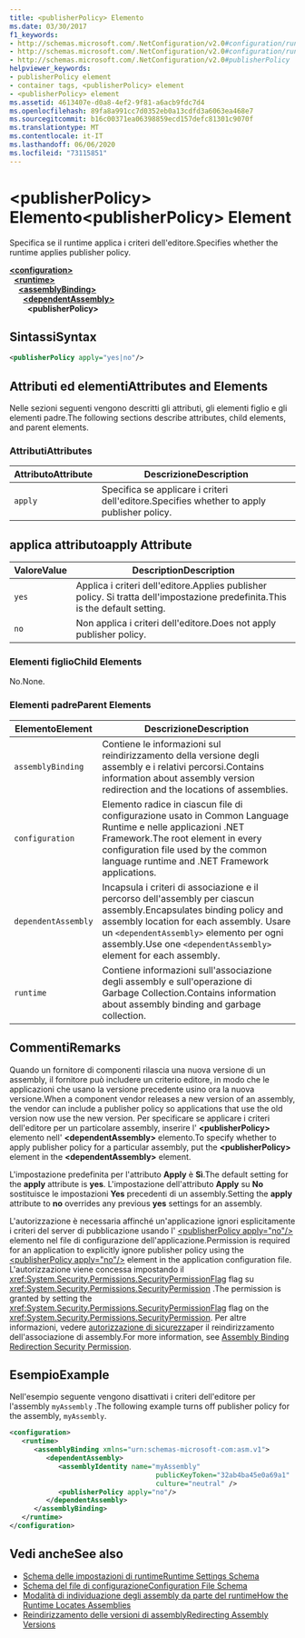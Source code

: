 ```yaml
---
title: <publisherPolicy> Elemento
ms.date: 03/30/2017
f1_keywords:
- http://schemas.microsoft.com/.NetConfiguration/v2.0#configuration/runtime/assemblyBinding/publisherPolicy
- http://schemas.microsoft.com/.NetConfiguration/v2.0#configuration/runtime/assemblyBinding/dependentAssembly/publisherPolicy
- http://schemas.microsoft.com/.NetConfiguration/v2.0#publisherPolicy
helpviewer_keywords:
- publisherPolicy element
- container tags, <publisherPolicy> element
- <publisherPolicy> element
ms.assetid: 4613407e-d0a8-4ef2-9f81-a6acb9fdc7d4
ms.openlocfilehash: 89fa8a991cc7d0352eb0a13cdfd3a6063ea468e7
ms.sourcegitcommit: b16c00371ea06398859ecd157defc81301c9070f
ms.translationtype: MT
ms.contentlocale: it-IT
ms.lasthandoff: 06/06/2020
ms.locfileid: "73115851"
---
```

# <a name="publisherpolicy-element"></a><span data-ttu-id="8f36b-102">\<publisherPolicy> Elemento</span><span class="sxs-lookup"><span data-stu-id="8f36b-102">\<publisherPolicy> Element</span></span>
<span data-ttu-id="8f36b-103">Specifica se il runtime applica i criteri dell'editore.</span><span class="sxs-lookup"><span data-stu-id="8f36b-103">Specifies whether the runtime applies publisher policy.</span></span>  
  
[**\<configuration>**](../configuration-element.md)\
&nbsp;&nbsp;[**\<runtime>**](runtime-element.md)\
&nbsp;&nbsp;&nbsp;&nbsp;[**\<assemblyBinding>**](assemblybinding-element-for-runtime.md)\
&nbsp;&nbsp;&nbsp;&nbsp;&nbsp;&nbsp;[**\<dependentAssembly>**](dependentassembly-element.md)\
&nbsp;&nbsp;&nbsp;&nbsp;&nbsp;&nbsp;&nbsp;&nbsp;**\<publisherPolicy>**  
  
## <a name="syntax"></a><span data-ttu-id="8f36b-104">Sintassi</span><span class="sxs-lookup"><span data-stu-id="8f36b-104">Syntax</span></span>  
  
```xml  
<publisherPolicy apply="yes|no"/>  
```  
  
## <a name="attributes-and-elements"></a><span data-ttu-id="8f36b-105">Attributi ed elementi</span><span class="sxs-lookup"><span data-stu-id="8f36b-105">Attributes and Elements</span></span>  
 <span data-ttu-id="8f36b-106">Nelle sezioni seguenti vengono descritti gli attributi, gli elementi figlio e gli elementi padre.</span><span class="sxs-lookup"><span data-stu-id="8f36b-106">The following sections describe attributes, child elements, and parent elements.</span></span>  
  
### <a name="attributes"></a><span data-ttu-id="8f36b-107">Attributi</span><span class="sxs-lookup"><span data-stu-id="8f36b-107">Attributes</span></span>  
  
|<span data-ttu-id="8f36b-108">Attributo</span><span class="sxs-lookup"><span data-stu-id="8f36b-108">Attribute</span></span>|<span data-ttu-id="8f36b-109">Descrizione</span><span class="sxs-lookup"><span data-stu-id="8f36b-109">Description</span></span>|  
|---------------|-----------------|  
|`apply`|<span data-ttu-id="8f36b-110">Specifica se applicare i criteri dell'editore.</span><span class="sxs-lookup"><span data-stu-id="8f36b-110">Specifies whether to apply publisher policy.</span></span>|  
  
## <a name="apply-attribute"></a><span data-ttu-id="8f36b-111">applica attributo</span><span class="sxs-lookup"><span data-stu-id="8f36b-111">apply Attribute</span></span>  
  
|<span data-ttu-id="8f36b-112">Valore</span><span class="sxs-lookup"><span data-stu-id="8f36b-112">Value</span></span>|<span data-ttu-id="8f36b-113">Description</span><span class="sxs-lookup"><span data-stu-id="8f36b-113">Description</span></span>|  
|-----------|-----------------|  
|`yes`|<span data-ttu-id="8f36b-114">Applica i criteri dell'editore.</span><span class="sxs-lookup"><span data-stu-id="8f36b-114">Applies publisher policy.</span></span> <span data-ttu-id="8f36b-115">Si tratta dell'impostazione predefinita.</span><span class="sxs-lookup"><span data-stu-id="8f36b-115">This is the default setting.</span></span>|  
|`no`|<span data-ttu-id="8f36b-116">Non applica i criteri dell'editore.</span><span class="sxs-lookup"><span data-stu-id="8f36b-116">Does not apply publisher policy.</span></span>|  
  
### <a name="child-elements"></a><span data-ttu-id="8f36b-117">Elementi figlio</span><span class="sxs-lookup"><span data-stu-id="8f36b-117">Child Elements</span></span>  

<span data-ttu-id="8f36b-118">No.</span><span class="sxs-lookup"><span data-stu-id="8f36b-118">None.</span></span>  
  
### <a name="parent-elements"></a><span data-ttu-id="8f36b-119">Elementi padre</span><span class="sxs-lookup"><span data-stu-id="8f36b-119">Parent Elements</span></span>  
  
|<span data-ttu-id="8f36b-120">Elemento</span><span class="sxs-lookup"><span data-stu-id="8f36b-120">Element</span></span>|<span data-ttu-id="8f36b-121">Descrizione</span><span class="sxs-lookup"><span data-stu-id="8f36b-121">Description</span></span>|  
|-------------|-----------------|  
|`assemblyBinding`|<span data-ttu-id="8f36b-122">Contiene le informazioni sul reindirizzamento della versione degli assembly e i relativi percorsi.</span><span class="sxs-lookup"><span data-stu-id="8f36b-122">Contains information about assembly version redirection and the locations of assemblies.</span></span>|  
|`configuration`|<span data-ttu-id="8f36b-123">Elemento radice in ciascun file di configurazione usato in Common Language Runtime e nelle applicazioni .NET Framework.</span><span class="sxs-lookup"><span data-stu-id="8f36b-123">The root element in every configuration file used by the common language runtime and .NET Framework applications.</span></span>|  
|`dependentAssembly`|<span data-ttu-id="8f36b-124">Incapsula i criteri di associazione e il percorso dell'assembly per ciascun assembly.</span><span class="sxs-lookup"><span data-stu-id="8f36b-124">Encapsulates binding policy and assembly location for each assembly.</span></span> <span data-ttu-id="8f36b-125">Usare un `<dependentAssembly>` elemento per ogni assembly.</span><span class="sxs-lookup"><span data-stu-id="8f36b-125">Use one `<dependentAssembly>` element for each assembly.</span></span>|  
|`runtime`|<span data-ttu-id="8f36b-126">Contiene informazioni sull'associazione degli assembly e sull'operazione di Garbage Collection.</span><span class="sxs-lookup"><span data-stu-id="8f36b-126">Contains information about assembly binding and garbage collection.</span></span>|  
  
## <a name="remarks"></a><span data-ttu-id="8f36b-127">Commenti</span><span class="sxs-lookup"><span data-stu-id="8f36b-127">Remarks</span></span>  
 <span data-ttu-id="8f36b-128">Quando un fornitore di componenti rilascia una nuova versione di un assembly, il fornitore può includere un criterio editore, in modo che le applicazioni che usano la versione precedente usino ora la nuova versione.</span><span class="sxs-lookup"><span data-stu-id="8f36b-128">When a component vendor releases a new version of an assembly, the vendor can include a publisher policy so applications that use the old version now use the new version.</span></span> <span data-ttu-id="8f36b-129">Per specificare se applicare i criteri dell'editore per un particolare assembly, inserire l' **\<publisherPolicy>** elemento nell' **\<dependentAssembly>** elemento.</span><span class="sxs-lookup"><span data-stu-id="8f36b-129">To specify whether to apply publisher policy for a particular assembly, put the **\<publisherPolicy>** element in the **\<dependentAssembly>** element.</span></span>  
  
 <span data-ttu-id="8f36b-130">L'impostazione predefinita per l'attributo **Apply** è **Sì**.</span><span class="sxs-lookup"><span data-stu-id="8f36b-130">The default setting for the **apply** attribute is **yes**.</span></span> <span data-ttu-id="8f36b-131">L'impostazione dell'attributo **Apply** su **No** sostituisce le impostazioni **Yes** precedenti di un assembly.</span><span class="sxs-lookup"><span data-stu-id="8f36b-131">Setting the **apply** attribute to **no** overrides any previous **yes** settings for an assembly.</span></span>  
  
 <span data-ttu-id="8f36b-132">L'autorizzazione è necessaria affinché un'applicazione ignori esplicitamente i criteri del server di pubblicazione usando l' [\<publisherPolicy apply="no"/>](publisherpolicy-element.md) elemento nel file di configurazione dell'applicazione.</span><span class="sxs-lookup"><span data-stu-id="8f36b-132">Permission is required for an application to explicitly ignore publisher policy using the [\<publisherPolicy apply="no"/>](publisherpolicy-element.md) element in the application configuration file.</span></span> <span data-ttu-id="8f36b-133">L'autorizzazione viene concessa impostando il <xref:System.Security.Permissions.SecurityPermissionFlag> flag su <xref:System.Security.Permissions.SecurityPermission> .</span><span class="sxs-lookup"><span data-stu-id="8f36b-133">The permission is granted by setting the <xref:System.Security.Permissions.SecurityPermissionFlag> flag on the <xref:System.Security.Permissions.SecurityPermission>.</span></span> <span data-ttu-id="8f36b-134">Per altre informazioni, vedere [autorizzazione di sicurezza](../../assembly-binding-redirection-security-permission.md)per il reindirizzamento dell'associazione di assembly.</span><span class="sxs-lookup"><span data-stu-id="8f36b-134">For more information, see [Assembly Binding Redirection Security Permission](../../assembly-binding-redirection-security-permission.md).</span></span>  
  
## <a name="example"></a><span data-ttu-id="8f36b-135">Esempio</span><span class="sxs-lookup"><span data-stu-id="8f36b-135">Example</span></span>  
 <span data-ttu-id="8f36b-136">Nell'esempio seguente vengono disattivati i criteri dell'editore per l'assembly `myAssembly` .</span><span class="sxs-lookup"><span data-stu-id="8f36b-136">The following example turns off publisher policy for the assembly, `myAssembly`.</span></span>  
  
```xml  
<configuration>  
   <runtime>  
      <assemblyBinding xmlns="urn:schemas-microsoft-com:asm.v1">  
         <dependentAssembly>  
            <assemblyIdentity name="myAssembly"  
                                    publicKeyToken="32ab4ba45e0a69a1"  
                                    culture="neutral" />  
            <publisherPolicy apply="no"/>  
         </dependentAssembly>  
      </assemblyBinding>  
   </runtime>  
</configuration>  
```  
  
## <a name="see-also"></a><span data-ttu-id="8f36b-137">Vedi anche</span><span class="sxs-lookup"><span data-stu-id="8f36b-137">See also</span></span>

- [<span data-ttu-id="8f36b-138">Schema delle impostazioni di runtime</span><span class="sxs-lookup"><span data-stu-id="8f36b-138">Runtime Settings Schema</span></span>](index.md)
- [<span data-ttu-id="8f36b-139">Schema del file di configurazione</span><span class="sxs-lookup"><span data-stu-id="8f36b-139">Configuration File Schema</span></span>](../index.md)
- [<span data-ttu-id="8f36b-140">Modalità di individuazione degli assembly da parte del runtime</span><span class="sxs-lookup"><span data-stu-id="8f36b-140">How the Runtime Locates Assemblies</span></span>](../../../deployment/how-the-runtime-locates-assemblies.md)
- [<span data-ttu-id="8f36b-141">Reindirizzamento delle versioni di assembly</span><span class="sxs-lookup"><span data-stu-id="8f36b-141">Redirecting Assembly Versions</span></span>](../../redirect-assembly-versions.md)
